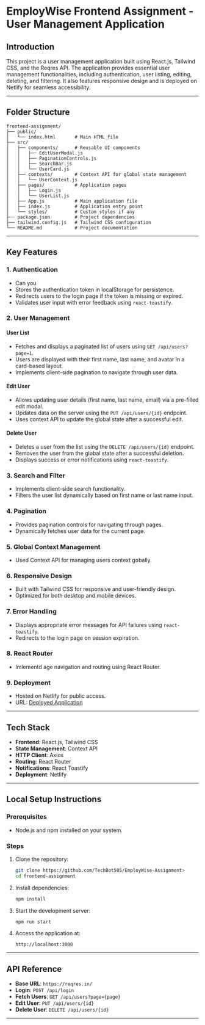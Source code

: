 # EmployWise Frontend Assignment - User Management Application

## Introduction

This project is a user management application built using React.js, Tailwind CSS, and the Reqres API. The application provides essential user management functionalities, including authentication, user listing, editing, deleting, and filtering. It also features responsive design and is deployed on Netlify for seamless accessibility.

---

## Folder Structure

```
frontend-assignment/
├── public/
│   └── index.html       # Main HTML file
├── src/
│   ├── components/      # Reusable UI components
│   │   ├── EditUserModal.js
│   │   ├── PaginationControls.js
│   │   ├── SearchBar.js
│   │   └── UserCard.js
│   ├── contexts/        # Context API for global state management
│   │   └── UserContext.js
│   ├── pages/           # Application pages
│   │   ├── Login.js
│   │   └── UserList.js
│   ├── App.js           # Main application file
│   ├── index.js         # Application entry point
│   └── styles/          # Custom styles if any
├── package.json         # Project dependencies
├── tailwind.config.js   # Tailwind CSS configuration
└── README.md            # Project documentation
```

---

## Key Features

### 1. **Authentication**

- Can you 
- Stores the authentication token in localStorage for persistence.
- Redirects users to the login page if the token is missing or expired.
- Validates user input with error feedback using `react-toastify`.

### 2. **User Management**

#### User List

- Fetches and displays a paginated list of users using `GET /api/users?page=1`.
- Users are displayed with their first name, last name, and avatar in a card-based layout.
- Implements client-side pagination to navigate through user data.

#### Edit User

- Allows updating user details (first name, last name, email) via a pre-filled edit modal.
- Updates data on the server using the `PUT /api/users/{id}` endpoint.
- Uses context API to update the global state after a successful edit.

#### Delete User

- Deletes a user from the list using the `DELETE /api/users/{id}` endpoint.
- Removes the user from the global state after a successful deletion.
- Displays success or error notifications using `react-toastify`.

### 3. **Search and Filter**

- Implements client-side search functionality.
- Filters the user list dynamically based on first name or last name input.

### 4. **Pagination**

- Provides pagination controls for navigating through pages.
- Dynamically fetches user data for the current page.

### 5. **Global Context Management**
- Used Context API for managing users context gobally.

### 6. **Responsive Design**

- Built with Tailwind CSS for responsive and user-friendly design.
- Optimized for both desktop and mobile devices.

### 7. **Error Handling**

- Displays appropriate error messages for API failures using `react-toastify`.
- Redirects to the login page on session expiration.

### 8. **React Router**

- Imlementd age navigation and routing using React Router.

### 9. **Deployment**

- Hosted on Netlify for public access.
- URL: [Deployed Application](https://employ-wise-505.netlify.app/)

---

## Tech Stack

- **Frontend**: React.js, Tailwind CSS
- **State Management**: Context API
- **HTTP Client**: Axios
- **Routing**: React Router
- **Notifications**: React Toastify
- **Deployment**: Netlify

---

## Local Setup Instructions

### Prerequisites

- Node.js and npm installed on your system.

### Steps

1. Clone the repository:

   ```bash
   git clone https://github.com/TechBot505/EmployWise-Assignment>
   cd frontend-assignment
   ```

2. Install dependencies:

   ```bash
   npm install
   ```

3. Start the development server:

   ```bash
   npm run start
   ```

4. Access the application at:

   ```
   http://localhost:3000
   ```

---

## API Reference

- **Base URL**: `https://reqres.in/`
- **Login**: `POST /api/login`
- **Fetch Users**: `GET /api/users?page={page}`
- **Edit User**: `PUT /api/users/{id}`
- **Delete User**: `DELETE /api/users/{id}`

---


